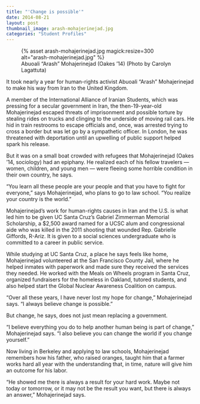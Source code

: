 ```yaml
---
title: "'Change is possible'"
date: 2014-08-21
layout: post
thumbnail_image: arash-mohajerinejad.jpg
categories: "Student Profiles"
---
```

<figure class="inline-image right">
{% asset arash-mohajerinejad.jpg magick:resize=300 alt="arash-mohajerinejad.jpg" %}<figcaption>Abuoali &#8220;Arash&#8221; Mohajerinejad (Oakes &#8217;14)  
(Photo by Carolyn Lagattuta)</figcaption></figure>

It took nearly a year for human-rights activist Abuoali &#8220;Arash&#8221; Mohajerinejad to make his way from Iran to the United Kingdom.

A member of the International Alliance of Iranian Students, which was pressing for a secular government in Iran, the then-19-year-old Mohajerinejad escaped threats of imprisonment and possible torture by stealing rides on trucks and clinging to the underside of moving rail cars. He hid in train restrooms to escape officials and, once, was arrested trying to cross a border but was let go by a sympathetic officer. In London, he was threatened with deportation until an upwelling of public support helped spark his release.

But it was on a small boat crowded with refugees that Mohajerinejad (Oakes &#8217;14, sociology) had an epiphany. He realized each of his fellow travelers — women, children, and young men — were fleeing some horrible condition in their own country, he says.

&#8220;You learn all these people are your people and that you have to fight for everyone,&#8221; says Mohajerinejad, who plans to go to law school. &#8220;You realize your country is the world.&#8221;

Mohajerinejad&#8217;s work for human-rights causes in Iran and the U.S. is what led him to be given UC Santa Cruz&#8217;s Gabriel Zimmerman Memorial Scholarship, a $2,500 award named for a UCSC alum and congressional aide who was killed in the 2011 shooting that wounded Rep. Gabrielle Giffords, R-Ariz. It is given to a social sciences undergraduate who is committed to a career in public service.

While studying at UC Santa Cruz, a place he says feels like home, Mohajerinejad volunteered at the San Francisco County Jail, where he helped inmates with paperwork and made sure they received the services they needed. He worked with the Meals on Wheels program in Santa Cruz, organized fundraisers for the homeless in Oakland, tutored students, and also helped start the Global Nuclear Awareness Coalition on campus.

&#8220;Over all these years, I have never lost my hope for change,&#8221; Mohajerinejad says. &#8220;I always believe change is possible.&#8221;

But change, he says, does not just mean replacing a government.

&#8220;I believe everything you do to help another human being is part of change,&#8221; Mohajerinejad says. &#8220;I also believe you can change the world if you change yourself.&#8221;

Now living in Berkeley and applying to law schools, Mohajerinejad remembers how his father, who raised oranges, taught him that a farmer works hard all year with the understanding that, in time, nature will give him an outcome for his labor.

&#8220;He showed me there is always a result for your hard work. Maybe not today or tomorrow, or it may not be the result you want, but there is always an answer,&#8221; Mohajerinejad says.
